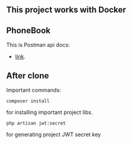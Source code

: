 ## This project works with Docker

## PhoneBook 

This is Postman api docs:

- [link](https://api.postman.com/collections/17394143-a8e7168e-d961-4868-aa80-f17c2a7fd912?access_key=PMAT-01GXDWQB5KY8P55E087KRB9PH4).

## After clone

Important commands:

    composer install

for installing important project libs.

    php artisan jwt:secret

for generating project JWT secret key
